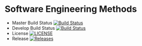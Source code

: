 # Software Engineering Methods

- Master Build Status [![Build Status](https://travis-ci.org/shoonlaiyee/sem.svg?branch=master)](https://travis-ci.org/shoonlaiyee/sem)
- Develop Build Status [![Build Status](https://travis-ci.org/shoonlaiyee/sem.svg?branch=develop)](https://travis-ci.org/shoonlaiyee/sem)
- License [![LICENSE](https://img.shields.io/github/license/shoonlaiyee/sem.svg?style=flat-square)](https://github.com/shoonlaiyee/sem/blob/master/LICENSE)
- Release [![Releases](https://img.shields.io/github/release/shoonlaiyee/sem/all.svg?style=flat-square)](https://github.com/shoonlaiyee/sem/releases)